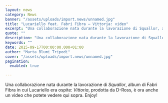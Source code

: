 ```yaml
---
layout: news
category: News
banner: "/assets/uploads/import.news/unnamed.jpg"
title: "Lucariello feat. Fabri Fibra – Vittoria: video"
excerpt: "Una collaborazione nata durante la lavorazione di Squallor, album di Fabri Fibra in cui Lucariello era ospite: Vittoria, prodotta da D-Ross, è ora anche un video che potete vedere qui sopra. Enjoy!"
quote: ""
description: "Una collaborazione nata durante la lavorazione di Squallor, album di Fabri Fibra in cui Lucariello era ospite: Vittoria, prodotta da D-Ross, è ora anche un video che potete vedere qui sopra. Enjoy!"
keywords: ""
date: 2015-09-17T00:00:00.000+01:00
author: "Marta Blumi Tripodi"
cover: "/assets/uploads/import.news/unnamed.jpg"
pagination:
  enabled: true

---
```


Una collaborazione nata durante la lavorazione di _Squallor_, album di Fabri Fibra in cui Lucariello era ospite: _Vittoria_, prodotta da D-Ross, è ora anche un video che potete vedere qui sopra. Enjoy!